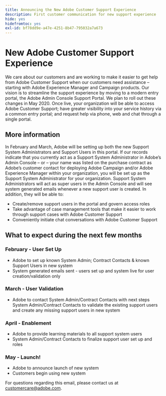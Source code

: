 ```yaml
---
title: Announcing the New Adobe Customer Support Experience
description: First customer communication for new support experience
hide: yes
hidefromtoc: yes
exl-id: bf78dd9e-a47e-4251-8b47-795032a7a673
---
```

# New Adobe Customer Support Experience

We care about our customers and are working to make it easier to get help from Adobe Customer Support when our customers need assistance – starting with Adobe Experience Manager and Campaign products. Our vision is to streamline the support experience by moving to a modern entry portal, the Adobe Admin Console Support Portal. We plan to roll out these changes in May 2020. Once live, your organization will be able to access Adobe Customer Support; have greater visibility into your service history via a common entry portal; and request help via phone, web and chat through a single portal.

## More information

In February and March, Adobe will be setting up both the new Support System Administrators and Support Users in this portal. If our records indicate that you currently act as a Support System Administrator in Adobe’s Admin Console – or – your name was listed on the purchase contract as Adobe’s customer contact for deploying Adobe Campaign and/or Adobe Experience Manager within your organization, you will be set up as the Support System Administrator for your organization.
Support System Administrators will act as super users in the Admin Console and will see system generated emails whenever a new support user is created. In addition, they will be able to:

* Create/remove support users in the portal and govern access roles
* Take advantage of case management tools that make it easier to work through support cases with Adobe Customer Support
* Conveniently initiate chat conversations with Adobe Customer Support

## What to expect during the next few months

### February - User Set Up

* Adobe to set up known System Admin; Contract Contacts & known Support Users in new system
* System generated emails sent - users set up and system live for user creation/validation only


### March - User Validation

* Adobe to contact System Admin/Contract Contacts with next steps System Admin/Contract Contacts to validate the existing support users and create any missing support users in new system

### April - Enablement

* Adobe to provide learning materials to all support system users
* System Admin/Contract Contacts to finalize support user set up and roles

### May - Launch!

* Adobe to announce launch of new system
* Customers begin using new system

For questions regarding this email, please contact us at [customercare@adobe.com](mailto:customercare@adobe.com).
